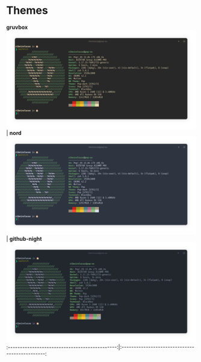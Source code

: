 # Themes

**gruvbox**![gruvbox](images/gruvbox.png) | **nord**![nord](images/nord.png) | **github-night**![github-night](images/github-night.png)
:---------------------------------------------:|:----------------------------------------------:

